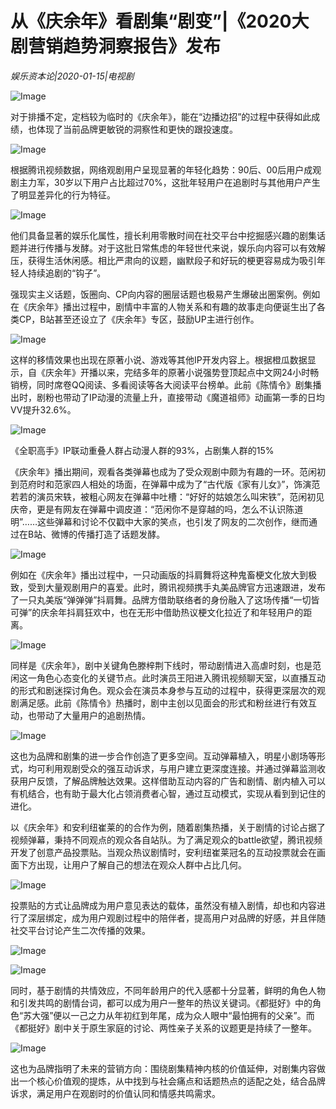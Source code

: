 # 从《庆余年》看剧集“剧变”|《2020大剧营销趋势洞察报告》发布

*娱乐资本论|2020-01-15|电视剧*

![Image](http://static.ylzbl.com/uploads/ueditor/php/upload/image/20200115/1579080090625846.png)

对于排播不定，定档较为临时的《庆余年》，能在“边播边招”的过程中获得如此成绩，也体现了当前品牌更敏锐的洞察性和更快的跟投速度。

![Image](http://static.ylzbl.com/uploads/ueditor/php/upload/image/20200115/1579080090370875.png)

根据腾讯视频数据，网络观剧用户呈现显著的年轻化趋势：90后、00后用户成观剧主力军，30岁以下用户占比超过70%，这批年轻用户在追剧时与其他用户产生了明显差异化的行为特征。

![Image](http://static.ylzbl.com/uploads/ueditor/php/upload/image/20200115/1579080096961060.png)

他们具备显著的娱乐化属性，擅长利用零散时间在社交平台中挖掘感兴趣的剧集话题并进行传播与发酵。对于这批日常焦虑的年轻世代来说，娱乐向内容可以有效解压，获得生活休闲感。相比严肃向的议题，幽默段子和好玩的梗更容易成为吸引年轻人持续追剧的“钩子”。

强现实主义话题，饭圈向、CP向内容的圈层话题也极易产生爆破出圈案例。例如在《庆余年》播出过程中，剧情中丰富的人物关系和有趣的故事走向便诞生出了各类CP，B站甚至还设立了《庆余年》专区，鼓励UP主进行创作。

![Image](http://static.ylzbl.com/uploads/ueditor/php/upload/image/20200115/1579080126381361.png)

这样的移情效果也出现在原著小说、游戏等其他IP开发内容上。根据橙瓜数据显示，自《庆余年》开播以来，完结多年的原著小说强势登顶起点中文网24小时畅销榜，同时席卷QQ阅读、多看阅读等各大阅读平台榜单。此前《陈情令》剧集播出时，剧粉也带动了IP动漫的流量上升，直接带动《魔道祖师》动画第一季的日均VV提升32.6%。

![Image](http://static.ylzbl.com/uploads/ueditor/php/upload/image/20200115/1579080103757562.png)

《全职高手》IP联动重叠人群占动漫人群的93%，占剧集人群的15%

《庆余年》播出期间，观看各类弹幕也成为了受众观剧中颇为有趣的一环。范闲初到范府时和范家四人相处的场面，在弹幕中成为了“古代版《家有儿女》”，饰演范若若的演员宋轶，被粗心网友在弹幕中吐槽：“好好的姑娘怎么叫宋铁”，范闲初见庆帝，更是有网友在弹幕中调皮道：“范闲你不是穿越的吗，怎么不认识陈道明”……这些弹幕和讨论不仅戳中大家的笑点，也引发了网友的二次创作，继而通过在B站、微博的传播打造了话题发酵。

![Image](http://static.ylzbl.com/uploads/ueditor/php/upload/image/20200115/1579080105543301.png)

例如在《庆余年》播出过程中，一只动画版的抖肩舞将这种鬼畜梗文化放大到极致，受到大量观剧用户的喜爱。此时，腾讯视频携手丸美品牌官方迅速跟进，发布了一只丸美版“弹弹弹”抖肩舞。品牌方借助联络者的身份融入了这场传播“一切皆可弹”的庆余年抖肩狂欢中，也在无形中借助热议梗文化拉近了和年轻用户的距离。

![Image](http://static.ylzbl.com/uploads/ueditor/php/upload/image/20200115/1579080230400573.png)

同样是《庆余年》，剧中关键角色滕梓荆下线时，带动剧情进入高虐时刻，也是范闲这一角色心态变化的关键节点。此时演员王阳进入腾讯视频聊天室，以直播互动的形式和剧迷探讨角色。观众会在演员本身参与互动的过程中，获得更深层次的观剧满足感。此前《陈情令》热播时，剧中主创以见面会的形式和粉丝进行有效互动，也带动了大量用户的追剧热情。

![Image](http://static.ylzbl.com/uploads/ueditor/php/upload/image/20200115/1579080110485127.png)

这也为品牌和剧集的进一步合作创造了更多空间。互动弹幕植入，明星小剧场等形式，均可利用观剧受众的强互动诉求，与用户建立更深度连接。并通过弹幕监测收获用户反馈，了解品牌触达效果。这样借助互动内容的广告和剧情、剧内植入可以有机结合，也有助于最大化占领消费者心智，通过互动模式，实现从看到到记住的进化。

以《庆余年》和安利纽崔莱的的合作为例，随着剧集热播，关于剧情的讨论占据了视频弹幕，秉持不同观点的观众各自站队。为了满足观众的battle欲望，腾讯视频开发了创意产品投票贴。当观众热议剧情时，安利纽崔莱冠名的互动投票就会在画面下方出现，让用户了解自己的想法在观众人群中占比几何。

![Image](http://static.ylzbl.com/uploads/ueditor/php/upload/image/20200115/1579080118107025.png)

投票贴的方式让品牌成为用户意见表达的载体，虽然没有植入剧情，却也和内容进行了深层绑定，成为用户观剧过程中的陪伴者，提高用户对品牌的好感，并且伴随社交平台讨论产生二次传播的效果。

![Image](http://static.ylzbl.com/uploads/ueditor/php/upload/image/20200115/1579080123153785.png)

![Image](http://static.ylzbl.com/uploads/ueditor/php/upload/image/20200115/1579080134994462.png)

同时，基于剧情的共情效应，不同年龄用户的代入感都十分显著，鲜明的角色人物和引发共鸣的剧情台词，都可以成为用户一整年的热议关键词。《都挺好》中的角色“苏大强”便以一己之力从年初红到年尾，成为众人眼中“最怕拥有的父亲”。而《都挺好》剧中关于原生家庭的讨论、两性亲子关系的议题更是持续了一整年。

![Image](http://static.ylzbl.com/uploads/ueditor/php/upload/image/20200115/1579080141554068.png)

这也为品牌指明了未来的营销方向：围绕剧集精神内核的价值延伸，对剧集内容做出一个核心价值观的提炼，从中找到与社会痛点和话题热点的适配之处，结合品牌诉求，满足用户在观剧时的价值认同和情感共鸣需求。

